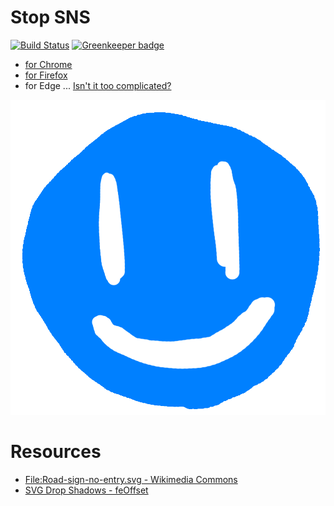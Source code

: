 # Stop SNS

[![Build Status](https://travis-ci.org/ginpei/stop-sns.svg?branch=master)](https://travis-ci.org/ginpei/stop-sns)
[![Greenkeeper badge](https://badges.greenkeeper.io/ginpei/stop-sns.svg)](https://greenkeeper.io/)

- [for Chrome](https://chrome.google.com/webstore/detail/stop-sns/nimjaiobllomhboniadopjnmgjfcjkil)
- [for Firefox](https://addons.mozilla.org/en-US/firefox/addon/stop-sns/)
- for Edge ... [Isn't it too complicated?](https://docs.microsoft.com/en-us/microsoft-edge/extensions/guides/packaging)

![Hello World!](add-on/icons/icon-1000.png)

# Resources

- [File:Road-sign-no-entry.svg - Wikimedia Commons](https://commons.wikimedia.org/wiki/File:Road-sign-no-entry.svg)
- [SVG Drop Shadows - feOffset](https://www.w3schools.com/graphics/svg_feoffset.asp)